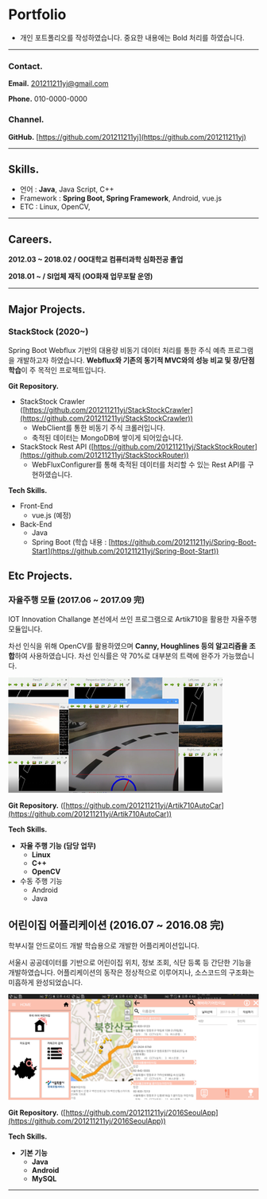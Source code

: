 # Portfolio

- 개인 포트폴리오를 작성하였습니다. 중요한 내용에는 Bold 처리를 하였습니다.

---

### Contact.

**Email.** 201211211yj@gmail.com

**Phone.** 010-0000-0000

### Channel.

**GitHub.** [https://github.com/201211211yj](https://github.com/201211211yj)

---

## Skills.

- 언어 : **Java**, Java Script, C++
- Framework : **Spring Boot, Spring Framework**, Android, vue.js
- ETC : Linux, OpenCV,

---

## Careers.

**2012.03 ~ 2018.02 / OO대학교 컴퓨터과학 심화전공 졸업**

**2018.01 ~ / SI업체 재직 (OO화재 업무포탈 운영)**

---

## Major Projects.

### StackStock (2020~)

Spring Boot Webflux 기반의 대용량 비동기 데이터 처리를 통한 주식 예측 프로그램을 개발하고자 하였습니다. **Webflux와 기존의 동기적 MVC와의 성능 비교 및 장/단점 학습**이 주 목적인 프로젝트입니다.

**Git Repository.** 

- StackStock Crawler ([https://github.com/201211211yj/StackStockCrawler](https://github.com/201211211yj/StackStockCrawler))
    - WebClient를 통한 비동기 주식 크롤러입니다.
    - 축적된 데이터는 MongoDB에 쌓이게 되어있습니다.
- StackStock Rest API ([https://github.com/201211211yj/StackStockRouter](https://github.com/201211211yj/StackStockRouter))
    - WebFluxConfigurer를 통해 축적된 데이터를 처리할 수 있는 Rest API를 구현하였습니다.

**Tech Skills.**

- Front-End
    - vue.js (예정)
- Back-End
    - Java
    - Spring Boot (학습 내용 : [https://github.com/201211211yj/Spring-Boot-Start](https://github.com/201211211yj/Spring-Boot-Start))

## Etc Projects.

### 자율주행 모듈 (2017.06 ~ 2017.09 完)

IOT Innovation Challange 본선에서 쓰인 프로그램으로 Artik710을 활용한 자율주행 모듈입니다. 

차선 인식을 위해 OpenCV를 활용하였으며 **Canny, Houghlines 등의 알고리즘을 조합**하여 사용하였습니다. 차선 인식률은 약 70%로 대부분의 트랙에 완주가 가능했습니다.

![src/Untitled.png](src/Untitled.png)

**Git Repository.** ([https://github.com/201211211yj/Artik710AutoCar](https://github.com/201211211yj/Artik710AutoCar))

**Tech Skills.**

- **자율 주행 기능 (담당 업무)**
    - **Linux**
    - **C++**
    - **OpenCV**
- 수동 주행 기능
    - Android
    - Java

## 어린이집 어플리케이션 (2016.07 ~ 2016.08 完)

학부시절 안드로이드 개발 학습용으로 개발한 어플리케이션입니다. 

서울시 공공데이터를 기반으로 어린이집 위치, 정보 조회, 식단 등록 등 간단한 기능을 개발하였습니다. 어플리케이션의 동작은 정상적으로 이루어지나, 소스코드의 구조화는 미흡하게 완성되었습니다.

![src/67D2C692-AE74-497F-8D2B-51AB7D8DE45A.png](src/67D2C692-AE74-497F-8D2B-51AB7D8DE45A.png)

**Git Repository.** ([https://github.com/201211211yj/2016SeoulApp](https://github.com/201211211yj/2016SeoulApp))

**Tech Skills.**

- **기본 기능**
    - **Java**
    - **Android**
    - **MySQL**

---
